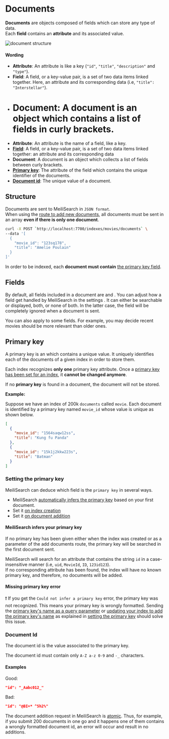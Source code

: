 # Documents

**Documents** are objects composed of fields which can store any type of data.</br>
Each **field** contains an **attribute** and its associated value.

![document structure](/document_structure.svg)

#### Wording

- **Attribute**: An attribute is like a key (`"id"`, `"title"`, `"description"` and `"type"`).
- **Field**: A field, or a key-value pair, is a set of two data items linked together. Here, an attribute and its corresponding data (i.e, `"title": "Interstellar"`).
- # **Document**: A document is an object which contains a list of fields in curly brackets.
- **Attribute**: An attribute is the name of a field, like a key.
- **[Field](/guides/main_concepts/documents.md#fields)**: A field, or a key-value pair, is a set of two data items linked together: an attribute and its corresponding data
- **Document**: A document is an object which collects a list of fields between curly brackets.
- **[Primary key](/guides/main_concepts/documents.md#primary-key)**: The attribute of the field which contains the unique identifier of the documents.
- **[Document id](/guides/main_concepts/documents.md#document-id)**: The unique value of a document.

## Structure

Documents are sent to MeiliSearch in `JSON format`.<br/>
When using the [route to add new documents](/references/documents.md#add-or-update-documents), all documents must be sent in an array **even if there is only one document**.

```bash
curl -X POST `http://localhost:7700/indexes/movies/documents` \
--data '[
  {
    "movie_id": "123sq178",
    "title": "Amelie Poulain"
  }
]'
```

In order to be indexed, each **document must contain** [the primary key field](/guides/main_concepts/documents.md#primary-key).

## Fields

By default, all fields included in a document are <clientGlossary word="searchable" /> and <clientGlossary word="displayed" />.
You can adjust how a field get handled by MeiliSearch in the settings <Badge text="soon" type="warn"/>. It can either be searchable or displayed, both, or none of both. In the latter case, the field will be completely ignored when a document is sent.

You can also apply <clientGlossary word="ranking rules" /> to some fields. For example, you may decide recent movies should be more relevant than older ones.

## Primary key

A primary key is an <clientGlossary word="attribute" /> which contains a unique value. It uniquely identifies each of the documents of a given index in order to store them.

Each index recognizes **only one** primary key attribute. Once a [primary key has been set for an index](/guides/main_concepts/documents.md#setting-the-primary-key), it **cannot be changed anymore**.

If no **primary key** is found in a document, the document will not be stored.

**Example:**

Suppose we have an index of 200k `documents` called `movie`. Each document is identified by a primary key named `movie_id` whose value is unique as shown below.

```json
[
  {
    "movie_id": "1564saqw12ss",
    "title": "Kung fu Panda"
  },
  {
    "movie_id": "15k1j2kkw223s",
    "title": "Batman"
  }
]
```

### Setting the primary key

MeiliSearch can deduce which field is the `primary key` in several ways.

- MeiliSearch [automatically infers the primary key](/guides/main_concepts/documents.md#meilisearch-infers-your-primary-key) based on your first document.
- Set it [on index creation](/references/indexes.md#create-an-index)
- Set it [on document addition](/references/documents.md#add-or-replace-documents)

#### MeiliSearch infers your primary key

If no primary key has been given either when the index was created or as a parameter of the add documents route, the primary key will be searched in the first document sent.

MeiliSearch will search for an attribute that contains the string `id` in a case-insensitive manner (i.e, `uid`, `MovieId`, `ID`, `123id123`).<br>
If no corresponding attribute has been found, the index will have no known primary key, and therefore, no documents will be added.

#### Missing primary key error

❗️ If you get the `Could not infer a primary key` error, the primary key was not recognized. This means your primary key is wrongly formatted. Sending the [primary key's name as a query parameter](/references/documents.md#add-or-replace-documents) or [updating your index to add the primary key's name](/references/indexes.md#create-an-index) as explained in [setting the primary key](/guides/main_concepts/documents.md#primary-key) should solve this issue.

### Document Id

The document id is the value associated to the primary key.

The document id must contain only `A-Z a-z 0-9` and `-_` characters.

#### Examples

Good:

```json
"id": "_Aabc012_"
```

Bad:

```json
"id": "@BI+* ^5h2%"
```

The document addition request in MeiliSearch is <!-- prettier-ignore -->[atomic](https://en.wikipedia.org/wiki/Atomicity_(database_systems)). Thus, for example, if you submit 200 documents in one go and it happens one of them contains a wrongly formatted document id, an error will occur and result in no additions.
